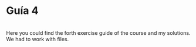 # Guía 4
<br/>
Here you could find the forth exercise guide of the course and my solutions.
We had to work with files.
<br/>
<br/>
